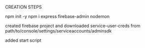 CREATION STEPS

npm init -y
npm i express firebase-admin nodemon

created firebase project and downloaded service-user-creds from path/to/console/settings/serviceaccounts/adminsdk

added start script 